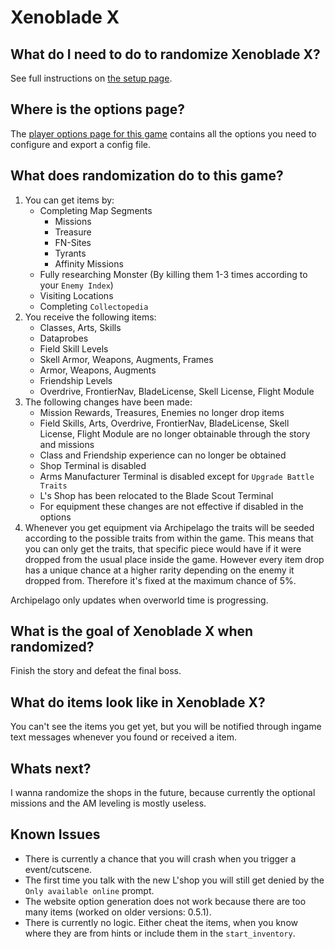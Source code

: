 # Xenoblade X

## What do I need to do to randomize Xenoblade X?

See full instructions on [the setup page].

[the setup page]: /tutorial/Xenoblade%20X/setup/en

## Where is the options page?

The [player options page for this game][options] contains all the options you
need to configure and export a config file.

[options]: ../player-options

## What does randomization do to this game?

1. You can get items by: 
    - Completing Map Segments
        - Missions
        - Treasure
        - FN-Sites
        - Tyrants
        - Affinity Missions
    - Fully researching Monster (By killing them 1-3 times according to your `Enemy Index`)
    - Visiting Locations
    - Completing `Collectopedia`
2. You receive the following items:
    - Classes, Arts, Skills
    - Dataprobes
    - Field Skill Levels
    - Skell Armor, Weapons, Augments, Frames
    - Armor, Weapons, Augments
    - Friendship Levels
    - Overdrive, FrontierNav, BladeLicense, Skell License, Flight Module
3. The following changes have been made:
    - Mission Rewards, Treasures, Enemies no longer drop items
    - Field Skills, Arts, Overdrive, FrontierNav, BladeLicense, Skell License, Flight Module
      are no longer obtainable through the story and missions
    - Class and Friendship experience can no longer be obtained
    - Shop Terminal is disabled
    - Arms Manufacturer Terminal is disabled except for `Upgrade Battle Traits`
    - L's Shop has been relocated to the Blade Scout Terminal
    - For equipment these changes are not effective if disabled in the options
4. Whenever you get equipment via Archipelago the traits will be seeded according to the possible
   traits from within the game. This means that you can only get the traits, that specific piece would 
   have if it were dropped from the usual place inside the game. However every item drop has a 
   unique chance at a higher rarity depending on the enemy it dropped from. Therefore it's fixed at the maximum chance of 5%.

Archipelago only updates when overworld time is progressing.

## What is the goal of Xenoblade X when randomized?
Finish the story and defeat the final boss.

## What do items look like in Xenoblade X?
You can't see the items you get yet, but you will be notified through ingame text messages whenever
you found or received a item.

## Whats next?
I wanna randomize the shops in the future, because currently the optional missions and the AM leveling is mostly useless.

## Known Issues
- There is currently a chance that you will crash when you trigger a event/cutscene.
- The first time you talk with the new L'shop you will still get denied by the `Only available online` prompt.
- The website option generation does not work because there are too many items (worked on older versions: 0.5.1).
- There is currently no logic. Either cheat the items, when you know where they are from hints or include them in the `start_inventory`.